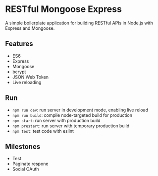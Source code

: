 # RESTful Mongoose Express

A simple boilerplate application for building RESTful APIs in Node.js with Express and Mongoose.

## Features

- ES6
- Express
- Mongoose
- bcrypt
- JSON Web Token
- Live reloading

## Run

- `npm run dev`: run server in development mode, enabling live reload
- `npm run build`: compile node-targeted build for production
- `npm start`: run server with production build
- `npm prestart`: run server with temporary production build
- `npm test`: test code with eslint

## Milestones

- Test
- Paginate respone
- Social OAuth